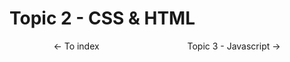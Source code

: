 # Topic 2 - CSS & HTML

<p style="display: flex; justify-content: space-around">
  <a src="../README.md"><- To index</a>
  <a src="./topic3.md">Topic 3 - Javascript -></a>
</p>

